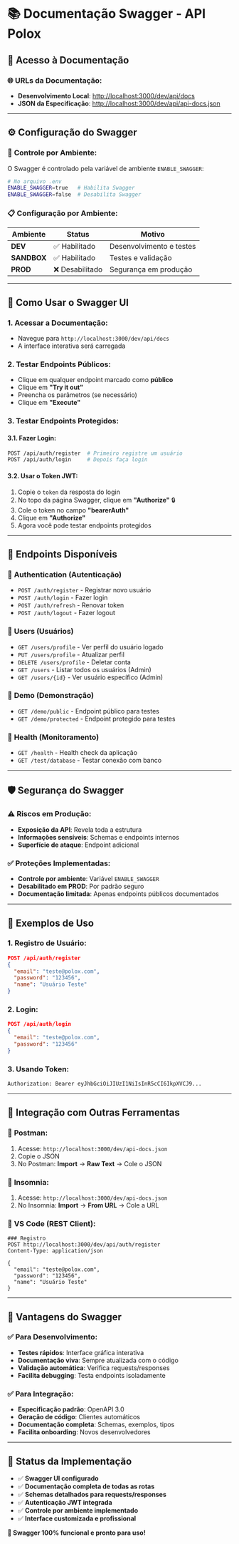 # 📚 Documentação Swagger - API Polox

## 🎯 **Acesso à Documentação**

### 🌐 **URLs da Documentação:**

- **Desenvolvimento Local**: [http://localhost:3000/dev/api/docs](http://localhost:3000/dev/api/docs)
- **JSON da Especificação**: [http://localhost:3000/dev/api/api-docs.json](http://localhost:3000/dev/api/api-docs.json)

---

## ⚙️ **Configuração do Swagger**

### 🔧 **Controle por Ambiente:**

O Swagger é controlado pela variável de ambiente `ENABLE_SWAGGER`:

```bash
# No arquivo .env
ENABLE_SWAGGER=true   # Habilita Swagger
ENABLE_SWAGGER=false  # Desabilita Swagger
```

### 📋 **Configuração por Ambiente:**

| Ambiente    | Status          | Motivo                   |
| ----------- | --------------- | ------------------------ |
| **DEV**     | ✅ Habilitado   | Desenvolvimento e testes |
| **SANDBOX** | ✅ Habilitado   | Testes e validação       |
| **PROD**    | ❌ Desabilitado | Segurança em produção    |

---

## 🚀 **Como Usar o Swagger UI**

### 1. **Acessar a Documentação:**

- Navegue para `http://localhost:3000/dev/api/docs`
- A interface interativa será carregada

### 2. **Testar Endpoints Públicos:**

- Clique em qualquer endpoint marcado como **público**
- Clique em **"Try it out"**
- Preencha os parâmetros (se necessário)
- Clique em **"Execute"**

### 3. **Testar Endpoints Protegidos:**

#### 3.1. **Fazer Login:**

```bash
POST /api/auth/register  # Primeiro registre um usuário
POST /api/auth/login     # Depois faça login
```

#### 3.2. **Usar o Token JWT:**

1. Copie o `token` da resposta do login
2. No topo da página Swagger, clique em **"Authorize"** 🔒
3. Cole o token no campo **"bearerAuth"**
4. Clique em **"Authorize"**
5. Agora você pode testar endpoints protegidos

---

## 📖 **Endpoints Disponíveis**

### 🔐 **Authentication (Autenticação)**

- `POST /auth/register` - Registrar novo usuário
- `POST /auth/login` - Fazer login
- `POST /auth/refresh` - Renovar token
- `POST /auth/logout` - Fazer logout

### 👤 **Users (Usuários)**

- `GET /users/profile` - Ver perfil do usuário logado
- `PUT /users/profile` - Atualizar perfil
- `DELETE /users/profile` - Deletar conta
- `GET /users` - Listar todos os usuários (Admin)
- `GET /users/{id}` - Ver usuário específico (Admin)

### 🧪 **Demo (Demonstração)**

- `GET /demo/public` - Endpoint público para testes
- `GET /demo/protected` - Endpoint protegido para testes

### 🏥 **Health (Monitoramento)**

- `GET /health` - Health check da aplicação
- `GET /test/database` - Testar conexão com banco

---

## 🛡️ **Segurança do Swagger**

### ⚠️ **Riscos em Produção:**

- **Exposição da API**: Revela toda a estrutura
- **Informações sensíveis**: Schemas e endpoints internos
- **Superfície de ataque**: Endpoint adicional

### ✅ **Proteções Implementadas:**

- **Controle por ambiente**: Variável `ENABLE_SWAGGER`
- **Desabilitado em PROD**: Por padrão seguro
- **Documentação limitada**: Apenas endpoints públicos documentados

---

## 🔧 **Exemplos de Uso**

### 1. **Registro de Usuário:**

```json
POST /api/auth/register
{
  "email": "teste@polox.com",
  "password": "123456",
  "name": "Usuário Teste"
}
```

### 2. **Login:**

```json
POST /api/auth/login
{
  "email": "teste@polox.com",
  "password": "123456"
}
```

### 3. **Usando Token:**

```bash
Authorization: Bearer eyJhbGciOiJIUzI1NiIsInR5cCI6IkpXVCJ9...
```

---

## 📱 **Integração com Outras Ferramentas**

### 🔗 **Postman:**

1. Acesse: `http://localhost:3000/dev/api-docs.json`
2. Copie o JSON
3. No Postman: **Import** → **Raw Text** → Cole o JSON

### 🔗 **Insomnia:**

1. Acesse: `http://localhost:3000/dev/api-docs.json`
2. No Insomnia: **Import** → **From URL** → Cole a URL

### 🔗 **VS Code (REST Client):**

```http
### Registro
POST http://localhost:3000/dev/api/auth/register
Content-Type: application/json

{
  "email": "teste@polox.com",
  "password": "123456",
  "name": "Usuário Teste"
}
```

---

## 🎉 **Vantagens do Swagger**

### ✅ **Para Desenvolvimento:**

- **Testes rápidos**: Interface gráfica interativa
- **Documentação viva**: Sempre atualizada com o código
- **Validação automática**: Verifica requests/responses
- **Facilita debugging**: Testa endpoints isoladamente

### ✅ **Para Integração:**

- **Especificação padrão**: OpenAPI 3.0
- **Geração de código**: Clientes automáticos
- **Documentação completa**: Schemas, exemplos, tipos
- **Facilita onboarding**: Novos desenvolvedores

---

## 🚦 **Status da Implementação**

- ✅ **Swagger UI configurado**
- ✅ **Documentação completa de todas as rotas**
- ✅ **Schemas detalhados para requests/responses**
- ✅ **Autenticação JWT integrada**
- ✅ **Controle por ambiente implementado**
- ✅ **Interface customizada e profissional**

**🎊 Swagger 100% funcional e pronto para uso!**
